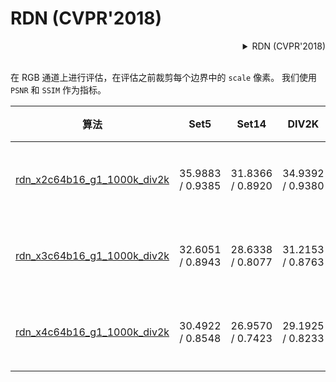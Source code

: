 # RDN (CVPR'2018)

<!-- [ALGORITHM] -->

<details>
<summary align="right">RDN (CVPR'2018)</summary>

```bibtex
@inproceedings{zhang2018residual,
  title={Residual dense network for image super-resolution},
  author={Zhang, Yulun and Tian, Yapeng and Kong, Yu and Zhong, Bineng and Fu, Yun},
  booktitle={Proceedings of the IEEE conference on computer vision and pattern recognition},
  pages={2472--2481},
  year={2018}
}
```

</details>

<br/>

在 RGB 通道上进行评估，在评估之前裁剪每个边界中的 `scale` 像素。
我们使用 `PSNR` 和 `SSIM` 作为指标。

|                                            算法                                            |       Set5       |      Set14       |      DIV2K       |   GPU 信息   |                                                                                                                   下载                                                                                                                    |
| :----------------------------------------------------------------------------------------: | :--------------: | :--------------: | :--------------: | :----------: | :---------------------------------------------------------------------------------------------------------------------------------------------------------------------------------------------------------------------------------------: |
| [rdn_x2c64b16_g1_1000k_div2k](/configs/image_restorers/rdn/rdn_x2c64b16_g1_1000k_div2k.py) | 35.9883 / 0.9385 | 31.8366 / 0.8920 | 34.9392 / 0.9380 | 1 (TITAN Xp) | [模型](https://download.openmmlab.com/mmediting/restorers/rdn/rdn_x2c64b16_g1_1000k_div2k_20210419-dc146009.pth) \| [日志](https://download.openmmlab.com/mmediting/restorers/rdn/rdn_x2c64b16_g1_1000k_div2k_20210419-dc146009.log.json) |
| [rdn_x3c64b16_g1_1000k_div2k](/configs/image_restorers/rdn/rdn_x3c64b16_g1_1000k_div2k.py) | 32.6051 / 0.8943 | 28.6338 / 0.8077 | 31.2153 / 0.8763 | 1 (TITAN Xp) | [模型](https://download.openmmlab.com/mmediting/restorers/rdn/rdn_x3c64b16_g1_1000k_div2k_20210419-b93cb6aa.pth) \| [日志](https://download.openmmlab.com/mmediting/restorers/rdn/rdn_x3c64b16_g1_1000k_div2k_20210419-b93cb6aa.log.json) |
| [rdn_x4c64b16_g1_1000k_div2k](/configs/image_restorers/rdn/rdn_x4c64b16_g1_1000k_div2k.py) | 30.4922 / 0.8548 | 26.9570 / 0.7423 | 29.1925 / 0.8233 | 1 (TITAN Xp) | [模型](https://download.openmmlab.com/mmediting/restorers/rdn/rdn_x4c64b16_g1_1000k_div2k_20210419-3577d44f.pth) \| [日志](https://download.openmmlab.com/mmediting/restorers/rdn/rdn_x4c64b16_g1_1000k_div2k_20210419-3577d44f.log.json) |
